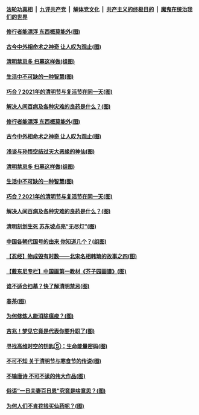 

####  [法轮功真相](../../../../basic/blob/master/README.md?t=04051401) &nbsp;|&nbsp; [九评共产党](../../../../9ping.md/blob/master/README.md?t=04051401) &nbsp;|&nbsp; [解体党文化](../../../../jtdwh.md/blob/master/README.md?t=04051401)  &nbsp;|&nbsp; [共产主义的终极目的](../../../../gczydzjmd.md/blob/master/README.md?t=04051401) &nbsp;|&nbsp; [魔鬼在统治我们的世界](../../../../mgztzwmdsj.md/blob/master/README.md?t=04051401) 

#### [修行者能漂浮 东西概莫能外(图)](../pages/p7/967726.md?t=04051401) 

#### [古今中外相命术之神奇 让人叹为观止(图)](../pages/p7/964466.md?t=04051401) 

#### [清明禁忌多 扫墓这样做(组图)](../pages/p7/967619.md?t=04051401) 

#### [生活中不可缺的一种智慧(图)](../pages/p7/966382.md?t=04051401) 

#### [巧合？2021年的清明节与复活节在同一天(图)](../pages/p7/967641.md?t=04051401) 

#### [解决人间百病及各种灾难的良药是什么？(图)](../pages/p7/967562.md?t=04051401) 

#### [修行者能漂浮 东西概莫能外(图)](../pages/p7/967726.md?t=04051401) 

#### [古今中外相命术之神奇 让人叹为观止(图)](../pages/p7/964466.md?t=04051401) 

#### [浅谈与孙悟空结过天大恶缘的神仙(图)](../pages/p7/967728.md?t=04051401) 

#### [清明禁忌多 扫墓这样做(组图)](../pages/p7/967619.md?t=04051401) 

#### [生活中不可缺的一种智慧(图)](../pages/p7/966382.md?t=04051401) 

#### [巧合？2021年的清明节与复活节在同一天(图)](../pages/p7/967641.md?t=04051401) 

#### [解决人间百病及各种灾难的良药是什么？(图)](../pages/p7/967562.md?t=04051401) 

#### [清明刻划生死 苏东坡点亮“无尽灯”(图)](../pages/p7/967658.md?t=04051401) 

#### [中国各朝代国号的由来 你知道几个？(组图)](../pages/p7/967358.md?t=04051401) 

#### [【忍经】物成毁有时数——北宋名相韩琦的故事之四(图)](../pages/p7/967312.md?t=04051401) 

#### [【戴东尼专栏】中国画第一教材《芥子园画谱》(图)](../pages/p7/961635.md?t=04051401) 

#### [谁不适合扫墓？快了解清明禁忌(图)](../pages/p7/967448.md?t=04051401) 

#### [春茶(图)](../pages/p7/967590.md?t=04051401) 

#### [为何修炼人能消除瘟疫？(图)](../pages/p7/967452.md?t=04051401) 

#### [吉兆！梦见它竟是代表你要升职了(图)](../pages/p7/967421.md?t=04051401) 

#### [寻找高维时空的钥匙⑤：生命能量密码(图)](../pages/p7/967340.md?t=04051401) 

#### [不可不知 关于清明节与寒食节的传说(图)](../pages/p7/967198.md?t=04051401) 

#### [不输唐诗 不可不读的伟大作品(图)](../pages/p7/967420.md?t=04051401) 

#### [俗语“一日夫妻百日恩”究竟是啥意思？(图)](../pages/p7/967295.md?t=04051401) 

#### [为何人们不肯花钱买仙药呢？(图)](../pages/p7/967356.md?t=04051401) 

